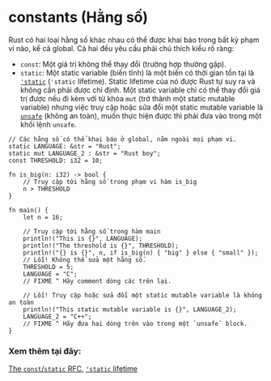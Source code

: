 # constants (Hằng số)

Rust có hai loại hằng số khác nhau có thể được khai báo trong bất kỳ phạm vi nào, 
kể cả global. Cả hai đều yêu cầu phải chú thích kiểu rõ ràng:

* `const`: Một giá trị không thể thay đổi (trường hợp thường gặp).
* `static`: Một static variable (biến tĩnh) là một biến có thời gian tồn tại là [`'static`][static] (`'static` lifetime).
  Static lifetime của nó được Rust tự suy ra và không cần phải được chỉ định.
  Một static variable chỉ có thể thay đổi giá trị được nếu đi kèm với từ khóa `mut` 
  (trở thành một static mutable variable) nhưng việc truy cập hoặc sửa đổi một static mutable variable 
  là [`unsafe`][unsafe] (không an toàn), muốn thực hiện được thì phải đưa vào trong một khối lệnh `unsafe`.

```rust,editable,ignore,mdbook-runnable
// Các hằng số có thể khai báo ở global, nằm ngoài mọi phạm vi.
static LANGUAGE: &str = "Rust";
static mut LANGUAGE_2 : &str = "Rust boy";
const THRESHOLD: i32 = 10;

fn is_big(n: i32) -> bool {
    // Truy cập tới hằng số trong phạm vi hàm is_big
    n > THRESHOLD
}

fn main() {
    let n = 16;

    // Truy cập tới hằng số trong hàm main
    println!("This is {}", LANGUAGE);
    println!("The threshold is {}", THRESHOLD);
    println!("{} is {}", n, if is_big(n) { "big" } else { "small" });
    // Lỗi! Không thể sửa một hằng số.
    THRESHOLD = 5;
    LANGUAGE = "C";
    // FIXME ^ Hãy comment dòng các trên lại.

    // Lỗi! Truy cập hoặc sửa đổi một static mutable variable là không an toàn
    println!("This static mutable variable is {}", LANGUAGE_2);
    LANGUAGE_2 = "C++";
    // FIXME ^ Hãy đưa hai dòng trên vào trong một `unsafe` block.
}
```

### Xem thêm tại đây:

[The `const`/`static` RFC](
https://github.com/rust-lang/rfcs/blob/master/text/0246-const-vs-static.md),
[`'static` lifetime][static]

[static]: ../scope/lifetime/static_lifetime.md
[unsafe]: ../unsafe.md
